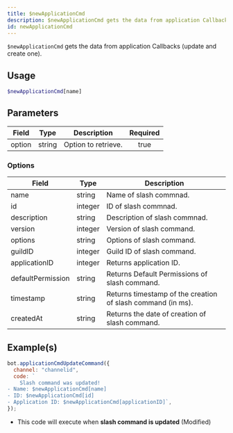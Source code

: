 ```yaml
---
title: $newApplicationCmd
description: $newApplicationCmd gets the data from application Callbacks (update and create one).
id: newApplicationCmd
---
```


`$newApplicationCmd` gets the data from application Callbacks (update and create one).

## Usage

```php
$newApplicationCmd[name]
```

## Parameters

| Field  | Type   | Description         | Required |
| ------ | ------ | ------------------- | :------: |
| option | string | Option to retrieve. |   true   |

### Options

| Field             | Type    | Description                                                 |
| ----------------- | ------- | ----------------------------------------------------------- |
| name              | string  | Name of slash commnad.                                      |
| id                | integer | ID of slash commnad.                                        |
| description       | string  | Description of slash commnad.                               |
| version           | integer | Version of slash command.                                   |
| options           | string  | Options of slash command.                                   |
| guildID           | integer | Guild ID of slash command.                                  |
| applicationID     | integer | Returns application ID.                                     |
| defaultPermission | string  | Returns Default Permissions of slash command.               |
| timestamp         | string  | Returns timestamp of the creation of slash command (in ms). |
| createdAt         | string  | Returns the date of creation of slash command.              |

## Example(s)

```js
bot.applicationCmdUpdateCommand({
  channel: "channelid",
  code: `
    Slash command was updated!
- Name: $newApplicationCmd[name]
- ID: $newApplicationCmd[id]
- Application ID: $newApplicationCmd[applicationID]`,
});
```

- This code will execute when **slash command is updated** (Modified)
